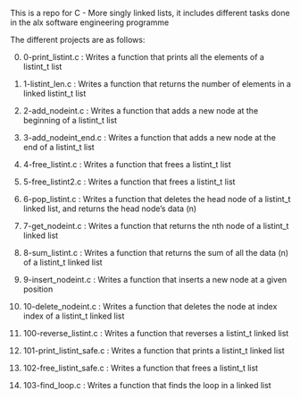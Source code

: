 This is a repo for C - More singly linked lists, it includes different tasks done in the alx software engineering programme

The different projects are as follows:

0) 0-print_listint.c : Writes a function that prints all the elements of a listint_t list

1) 1-listint_len.c : Writes a function that returns the number of elements in a linked listint_t list

2) 2-add_nodeint.c : Writes a function that adds a new node at the beginning of a listint_t list

3) 3-add_nodeint_end.c : Writes a function that adds a new node at the end of a listint_t list

4) 4-free_listint.c : Writes a function that frees a listint_t list

5) 5-free_listint2.c : Writes a function that frees a listint_t list

6) 6-pop_listint.c : Writes a function that deletes the head node of a listint_t linked list, and returns the head node’s data (n)

7) 7-get_nodeint.c : Writes a function that returns the nth node of a listint_t linked list

8) 8-sum_listint.c : Writes a function that returns the sum of all the data (n) of a listint_t linked list

9) 9-insert_nodeint.c : Writes a function that inserts a new node at a given position

10) 10-delete_nodeint.c : Writes a function that deletes the node at index index of a listint_t linked list

11) 100-reverse_listint.c : Writes a function that reverses a listint_t linked list

12) 101-print_listint_safe.c : Writes a function that prints a listint_t linked list

13) 102-free_listint_safe.c : Writes a function that frees a listint_t list

14) 103-find_loop.c : Writes a function that finds the loop in a linked list
